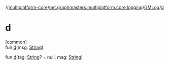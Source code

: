 //[multiplatform-core](../../../index.md)/[net.graphmasters.multiplatform.core.logging](../index.md)/[GMLog](index.md)/[d](d.md)

# d

[common]\
fun [d](d.md)(msg: [String](https://kotlinlang.org/api/latest/jvm/stdlib/kotlin/-string/index.html))

fun [d](d.md)(tag: [String](https://kotlinlang.org/api/latest/jvm/stdlib/kotlin/-string/index.html)? = null, msg: [String](https://kotlinlang.org/api/latest/jvm/stdlib/kotlin/-string/index.html))
